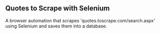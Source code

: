 ## Quotes to Scrape with Selenium

A browser automation that scrapes 'quotes.toscrape.com/search.aspx' using Selenium and saves them into a database.